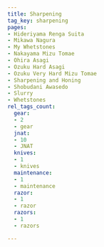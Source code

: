 ```yaml
---
title: Sharpening
tag_key: sharpening
pages:
- Hideriyama Renga Suita
- Mikawa Nagura
- My Whetstones
- Nakayama Mizu Tomae
- Ohira Asagi
- Ozuku Hard Asagi
- Ozuku Very Hard Mizu Tomae
- Sharpening and Honing
- Shobudani Awasedo
- Slurry
- Whetstones
rel_tags_count:
  gear:
  - 2
  - gear
  jnat:
  - 10
  - JNAT
  knives:
  - 1
  - knives
  maintenance:
  - 1
  - maintenance
  razor:
  - 1
  - razor
  razors:
  - 1
  - razors

---
```

